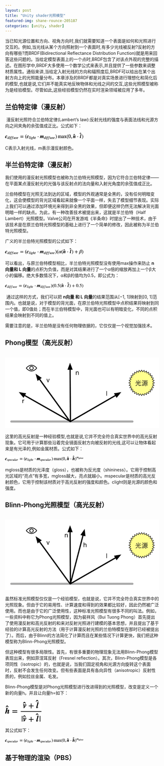 ```yaml
---
layout: post
title: "Unity shader光照模型"
featured-img: shane-rounce-205187
categories: [unity, shader]
---
```


​	当已知光源位置和方向、视角方向时,我们就需要知道一个表面是如何和光照进行交互的。例如,当光线从某个方向照射到一个表面时,有多少光线被反射?反射的方向有哪些?而BRDF(Bidirectional Reflectance Distribution Function)就是用来回答这些问题的。当给定模型表面上的一个点时,BRDF包含了对该点外观的完整的描述。在图形学中,BRDF大多使用一个数学公式来表示,并且提供了一些参数来调整材质属性。通俗来讲,当给定入射光线的方向和辐照度后,BRDF可以给出在某个出射方向上的光照能量分布。本章涉及的BRDF都是对真实场景进行理想化和简化后的模型,也就是说,它们并不能真实地反映物体和光线之间的交互,这些光照模型被称为是经验模型。尽管如此,这些经验模型仍然在实时渲染领域被应用了多年。



## 兰伯特定律（漫反射）

​	漫反射光照符合兰伯特定律(Lambert’s law):反射光线的强度与表面法线和光源方向之间夹角的余弦值成正比。公式如下：

<img src="../assets/img/resources/Lanbert's_law.png" style="zoom: 25%;" />

C表示入射光线，m表示漫反射颜色。









## 半兰伯特定律（漫反射）

​	我们使用的漫反射光照模型也被称为兰伯特光照模型，因为它符合兰伯特定律——在平面某点漫反射光的光强与该反射点的法向量和入射光角度的余弦值成正比。

​	兰伯特模型在光照无法到达的区域，模型的外观通常是全黑的，没有任何明暗变化，这会使模型的背光区域看起来就像一个平面一样，失去了模型细节表现。实际上我们可以通过添加环境光来得到非全黑的效果，但即便这样仍然无法解决背光面明暗一样的缺点。为此，有一种改善技术被提出来，这就是半兰伯特（Half Lambert）光照模型。Valve公司在开发游戏《半条命》时提出了一种技术，由于该技术是在原兰伯特光照模型的基础上进行了一个简单的修改，因此被称为半兰伯特光照模型。

广义的半兰伯特光照模型的公式如下：

<img src="../assets/img/resources/Half_Lambert's_law1.png" style="zoom:25%;" />



可以看出，与原兰伯特模型相比，半兰伯特光照模型没有使用max操作来防止 **n 向量和 L 向量**的点积为负值，而是对其结果进行了一个α倍的缩放再加上一个β大小的偏移。绝大多数情况下，α和β的值均为0.5，即公式为：

<img src="../assets/img/resources/Half_Lambert's_law2.png" style="zoom:25%;" />

​	通过这样的方式，我们可以把 **n向量 和 L 向量**的结果范围从[−1, 1]映射到[0, 1]范围内。也就是说，对于模型的背光面，在原兰伯特光照模型中点积结果将映射到同一个值，即0值处；而在半兰伯特模型中，背光面也可以有明暗变化，不同的点积结果会映射到不同的值上。

需要注意的是，半兰伯特是没有任何物理依据的，它仅仅是一个视觉加强技术。







## Phong模型（高光反射）

​	![](../assets/img/resources/PhongReflectModel.png)



​	这里的高光反射是一种经验模型,也就是说,它并不完全符合真实世界中的高光反射现象。它可用于计算那些沿着完全镜面反射方向被反射的光线,这可以让物体看起来是有光泽的,例如金属材质。公式如下：

<img src="../assets/img/resources/Blinn-Phong's_law.png" style="zoom:25%;" />



mgloss是材质的光泽度（gloss），也被称为反光度（shininess）。它用于控制高光区域的“亮点”有多宽，mgloss越大，亮点就越小。mspecular是材质的高光反射颜色，它用于控制该材质对于高光反射的强度和颜色。clight则是光源的颜色和强度。









## Blinn-Phong光照模型（高光反射）

​			![](../assets/img/resources/Blin-PhongReflectModel.png)

​	虽然标准光照模型仅仅是一个经验模型，也就是说，它并不完全符合真实世界中的光照现象。但由于它的易用性、计算速度和得到的效果都比较好，因此仍然被广泛使用。而也是由于它的广泛使用性，这种标准光照模型有很多不同的叫法。例如，一些资料中称它为Phong光照模型，因为裴祥风（Bui Tuong Phong）首先提出了使用漫反射和高光反射的和来对反射光照进行建模的基本思想，并且提出了基于经验的计算高光反射的方法（用于计算漫反射光照的兰伯特模型在那时已经被提出了）。而后，由于Blinn的方法简化了计算而且在某些情况下计算更快，我们把这种模型称为Blinn-Phong光照模型。

​	但这种模型有很多局限性。首先，有很多重要的物理现象无法用Blinn-Phong模型表现出来，例如菲涅耳反射（Fresnel reflection）。其次，Blinn-Phong模型是各项同性（isotropic）的，也就是说，当我们固定视角和光源方向旋转这个表面时，反射不会发生任何改变。但有些表面是具有各向异性（anisotropic）反射性质的，例如拉丝金属、毛发。

​	Blinn-Phong模型是对Phong光照模型进行改进得到的光照模型，改变是定义一个新的向量h。并且让向量h=如下：

​	<img src="../assets/img/resources/Blinn-Phong's_change.png" style="zoom: 25%;" />



其公式如下：

<img src="../assets/img/resources/Blinn-Phong's_law.png" style="zoom:25%;" />











## 基于物理的渲染（PBS）